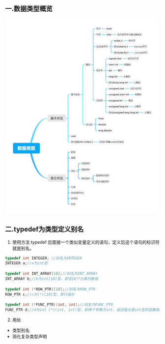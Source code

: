 ## 一.数据类型概览


![](../../../images/数据类型.png)

## 二.typedef为类型定义别名

1.	使用方法
   typedef 后面接一个类似变量定义的语句，定义后这个语句的标识符就是别名。

```c++
typedef int INTEGER; //别名为INTEGER
INTEGER a;//a为int型

typedef int INT_ARRAY[10];//别名为INT_ARRAY
INT_ARRAY b;//b为int[10]型，即含10个元素的数组

typedef int (*ROW_PTR)[10];//别名为ROW_PTR
ROW_PTR c;//c为(*)[10]型，即行指针

typedef int (*FUNC_PTR)(int, int);//别名为FUNC_PTR
FUNC_PTR d;//d为int (*)(int, int)型，即两个参数为int，返回值也是int型的函数指针
```

2.	用处
   +	类型别名
   +	简化复杂类型声明

